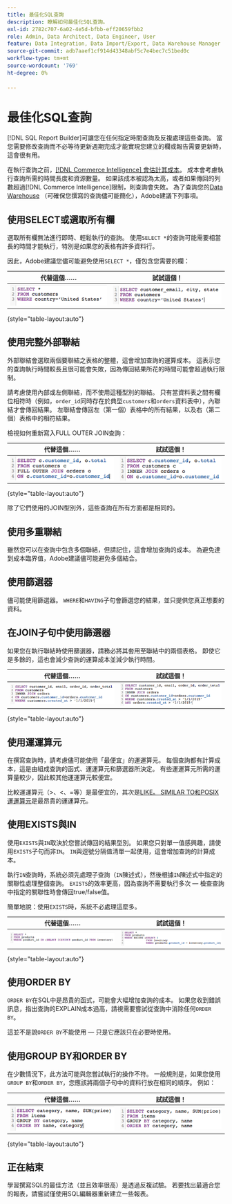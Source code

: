 ```yaml
---
title: 最佳化SQL查詢
description: 瞭解如何最佳化SQL查詢。
exl-id: 2782c707-6a02-4e5d-bfbb-eff20659fbb2
role: Admin, Data Architect, Data Engineer, User
feature: Data Integration, Data Import/Export, Data Warehouse Manager
source-git-commit: adb7aaef1cf914d43348abf5c7e4bec7c51bed0c
workflow-type: tm+mt
source-wordcount: '769'
ht-degree: 0%

---
```


# 最佳化SQL查詢

[!DNL SQL Report Builder]可讓您在任何指定時間查詢及反複處理這些查詢。 當您需要修改查詢而不必等待更新週期完成才能實現您建立的欄或報告需要更新時，這會很有用。

在執行查詢之前，[[!DNL Commerce Intelligence] 會估計其成本](https://experienceleague.adobe.com/docs/commerce-knowledge-base/kb/troubleshooting/miscellaneous/sql-queries-explain-cost-errors.html)。 成本會考慮執行查詢所需的時間長度和資源數量。 如果該成本被認為太高，或者如果傳回的列數超過[!DNL Commerce Intelligence]限制，則查詢會失敗。 為了查詢您的[Data Warehouse](../data-analyst/data-warehouse-mgr/tour-dwm.md) （可確保您撰寫的查詢儘可能簡化），Adobe建議下列事項。

## 使用SELECT或選取所有欄

選取所有欄無法進行即時、輕鬆執行的查詢。 使用`SELECT *`的查詢可能需要相當長的時間才能執行，特別是如果您的表格有許多資料行。

因此，Adobe建議您儘可能避免使用`SELECT *`，僅包含您需要的欄：

| **代替這個……** | **試試這個！** |
|-----|-----|
| ![](../../mbi/assets/Select_all_1.png) | ![](../../mbi/assets/Select_all_2.png) |

{style="table-layout:auto"}

## 使用完整外部聯結

外部聯結會選取兩個要聯結之表格的整體，這會增加查詢的運算成本。 這表示您的查詢執行時間較長且很可能會失敗，因為傳回結果所花的時間可能會超過執行限制。

請考慮使用內部或左側聯結，而不使用這種型別的聯結。 只有當資料表之間有欄位相符時（例如，`order_id`同時存在於典型`customers`和`orders`資料表中），內聯結才會傳回結果。 左聯結會傳回左（第一個）表格中的所有結果，以及右（第二個）表格中的相符結果。

檢視如何重新寫入FULL OUTER JOIN查詢：

| **代替這個……** | **試試這個！** |
|-----|-----|
| ![](../../mbi/assets/Full_Outer_Join_1.png) | ![](../../mbi/assets/Full_Outer_Join_2.png) |

{style="table-layout:auto"}

除了它們使用的JOIN型別外，這些查詢在所有方面都是相同的。

## 使用多重聯結

雖然您可以在查詢中包含多個聯結，但請記住，這會增加查詢的成本。 為避免達到成本臨界值，Adobe建議儘可能避免多個結合。

## 使用篩選器

儘可能使用篩選器。 `WHERE`和`HAVING`子句會篩選您的結果，並只提供您真正想要的資料。

## 在JOIN子句中使用篩選器

如果您在執行聯結時使用篩選器，請務必將其套用至聯結中的兩個表格。 即使它是多餘的，這也會減少查詢的運算成本並減少執行時間。

| **代替這個……** | **試試這個！** |
|-----|-----|
| ![](../../mbi/assets/Join_filters_1.png) | ![](../../mbi/assets/Join_filters_2.png) |

{style="table-layout:auto"}

## 使用運運算元

在撰寫查詢時，請考慮儘可能使用「最便宜」的運運算元。 每個查詢都有計算成本，這是由組成查詢的函式、運運算元和篩選器所決定。 有些運運算元所需的運算量較少，因此較其他運運算元較便宜。

比較運運算元（>、&lt;、=等）是最便宜的，其次是[LIKE。 SIMILAR TO和POSIX運運算元](https://www.postgresql.org/docs/9.5/functions-matching.html)是最昂貴的運運算元。

## 使用EXISTS與IN

使用`EXISTS`與`IN`取決於您嘗試傳回的結果型別。 如果您只對單一值感興趣，請使用`EXISTS`子句而非`IN`。 `IN`與逗號分隔值清單一起使用，這會增加查詢的計算成本。

執行`IN`查詢時，系統必須先處理子查詢（`IN`陳述式），然後根據`IN`陳述式中指定的關聯性處理整個查詢。 `EXISTS`的效率更高，因為查詢不需要執行多次 — 檢查查詢中指定的關聯性時會傳回true/false值。

簡單地說：使用`EXISTS`時，系統不必處理這麼多。

| **代替這個……** | **試試這個！** |
|-----|-----|
| ![](../../mbi/assets/Exists_1.png) | ![](../../mbi/assets/Exists_2.png) |

{style="table-layout:auto"}

## 使用ORDER BY

`ORDER BY`在SQL中是昂貴的函式，可能會大幅增加查詢的成本。 如果您收到錯誤訊息，指出查詢的EXPLAIN成本過高，請視需要嘗試從查詢中消除任何`ORDER BY`。

這並不是說`ORDER BY`不能使用 — 只是它應該只在必要時使用。

## 使用GROUP BY和ORDER BY

在少數情況下，此方法可能與您嘗試執行的操作不符。 一般規則是，如果您使用`GROUP BY`和`ORDER BY`，您應該將兩個子句中的資料行放在相同的順序。 例如：

| **代替這個……** | **試試這個！** |
|-----|-----|
| ![](../../mbi/assets/Group_by_2.png) | ![](../../mbi/assets/Group_by_1.png) |

{style="table-layout:auto"}

## 正在結束

學習撰寫SQL的最佳方法（並且效率很高）是透過反複試驗。 若要找出最適合您的報表，請嘗試僅使用SQL編輯器重新建立一些報表。
